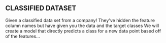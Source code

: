 ## CLASSIFIED DATASET  ##

Given a classified data set from a company! They've hidden the feature column names
but have given you the data and the target classes
We will create a model that directly predicts a class for a new data point based off of the features...

